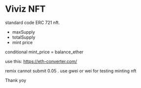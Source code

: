 # Viviz NFT

standard code ERC 721 nft. 

- maxSupply
- totalSupply
- mint price

conditional mint_price = balance_ether

use this:
https://eth-converter.com/

remix cannot submit 0.05 . use gwei or wei for testing minting nft

Thank yoy
